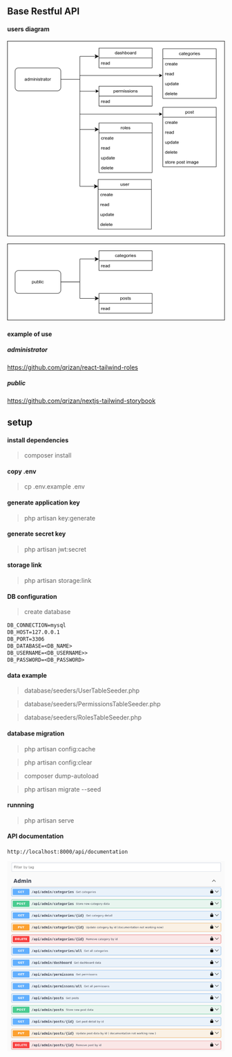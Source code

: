 ## Base Restful API


#### users diagram
![administrator](screenshot/administrator.png)

![public](screenshot/public.png)


#### example of use

##### administrator
https://github.com/qrizan/react-tailwind-roles

##### public
https://github.com/qrizan/nextjs-tailwind-storybook

## setup

#### install dependencies
> composer install

#### copy .env
> cp .env.example .env

#### generate application key
> php artisan key:generate

#### generate secret key
> php artisan jwt:secret

#### storage link
> php artisan storage:link

#### DB configuration
> create database

```
DB_CONNECTION=mysql
DB_HOST=127.0.0.1
DB_PORT=3306
DB_DATABASE=<DB_NAME>
DB_USERNAME=<DB_USERNAME>>
DB_PASSWORD=<DB_PASSWORD>
```
#### data example 
> database/seeders/UserTableSeeder.php

> database/seeders/PermissionsTableSeeder.php

> database/seeders/RolesTableSeeder.php

#### database migration
> php artisan config:cache

> php artisan config:clear

> composer dump-autoload

> php artisan migrate --seed

#### runnning
> php artisan serve

#### API documentation
``` 
http://localhost:8000/api/documentation
```

![documentation](screenshot/documentation.png
)



